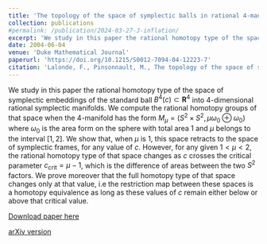 ```yaml
---
title: 'The topology of the space of symplectic balls in rational 4-manifolds'
collection: publications
#permalink: /publication/2024-03-27-J-inflation/ 
excerpt: 'We study in this paper the rational homotopy type of the space of symplectic embeddings of the standard ball $B^4(c) \subset \R^4$ into 4-dimensional rational symplectic manifolds. We compute the rational homotopy groups of that space when the 4-manifold has the form $M_{\mu}=(S^2\times S^2,\mu\omega_0\oplus\omega_0)$ where $\omega_0$ is the area form on the sphere with total area 1 and $\mu$ belongs to the interval $[1,2]$.'
date: 2004-06-04
venue: 'Duke Mathematical Journal'
paperurl: 'https://doi.org/10.1215/S0012-7094-04-12223-7'
citation: 'Lalonde, F., Pinsonnault, M., The topology of the space of symplectic balls in rational 4-manifolds. Duke Math. J. 122 (2004), no.2, 347–397.'
---
```

We study in this paper the rational homotopy type of the space of symplectic embeddings of the standard ball $B^4(c) \subset \mathbf{R}^4$ into 4-dimensional rational symplectic manifolds. We compute the rational homotopy groups of that space when the 4-manifold has the form $M_{\mu}=(S^2\times S^2,\mu\omega_0\oplus\omega_0)$ where $\omega_0$ is the area form on the sphere with total area 1 and $\mu$ belongs to the interval $[1,2]$. We show that, when $\mu$ is 1, this space retracts to the space of symplectic frames, for any value of $c$. However, for any given $1<\mu<2$, the rational homotopy type of that space changes as $c$ crosses the critical parameter $c_{\mathrm{crit}}=\mu-1$, which is the difference of areas between the two $S^2$ factors. We prove moreover that the full homotopy type of that space changes only at that value, i.e the restriction map between these spaces is a homotopy equivalence as long as these values of $c$ remain either below or above that critical value.

[Download paper here](https://doi.org/10.1215/S0012-7094-04-12223-7)

[arXiv version](https://arxiv.org/abs/0207096)
